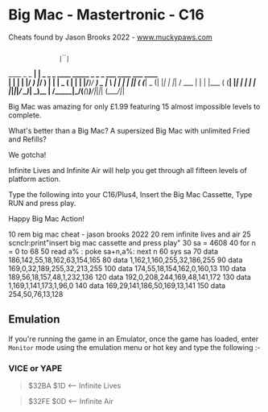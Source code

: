 # Big Mac - Mastertronic - C16

Cheats found by Jason Brooks 2022 - www.muckypaws.com

                   _                                                  
                  | |                                                  
 ____  _   _  ____| |  _ _   _ ____  _____ _ _ _  ___  ____ ___  ____  
|    \| | | |/ ___) |_/ ) | | |  _ \(____ | | | |/___)/ ___) _ \|    \ 
| | | | |_| ( (___|  _ (| |_| | |_| / ___ | | | |___ ( (__| |_| | | | |
|_|_|_|____/ \____)_| \_)\__  |  __/\_____|\___/(___(_)____)___/|_|_|_|
                        (____/|_|                                      
                        

Big Mac was amazing for only £1.99 featuring 15 almost impossible levels to complete.

What's better than a Big Mac? A supersized Big Mac with unlimited Fried and Refills?

We gotcha!

Infinite Lives and Infinite Air will help you get through all fifteen levels of platform action.

Type the following into your C16/Plus4, Insert the Big Mac Cassette, Type RUN and press play.

Happy Big Mac Action!


10 rem big mac cheat - jason brooks 2022
20 rem infinite lives and air
25 scnclr:print"insert big mac cassette and press play"
30 sa = 4608
40 for n = 0 to 68
50 read a% : poke sa+n,a%: next n
60 sys sa
70 data 186,142,55,18,162,63,154,165
80 data 1,162,1,160,255,32,186,255
90 data 169,0,32,189,255,32,213,255
100 data 174,55,18,154,162,0,160,13
110 data 189,56,18,157,48,1,232,136
120 data 192,0,208,244,169,48,141,172
130 data 1,169,1,141,173,1,96,0
140 data 169,29,141,186,50,169,13,141
150 data 254,50,76,13,128



## Emulation

If you're running the game in an Emulator, once the game has loaded, enter `Monitor` mode using the emulation menu or hot key and type the following :-


### VICE or YAPE

> $32BA $1D 		<-- Infinite Lives
	
> $32FE $0D			<-- Infinite Air


